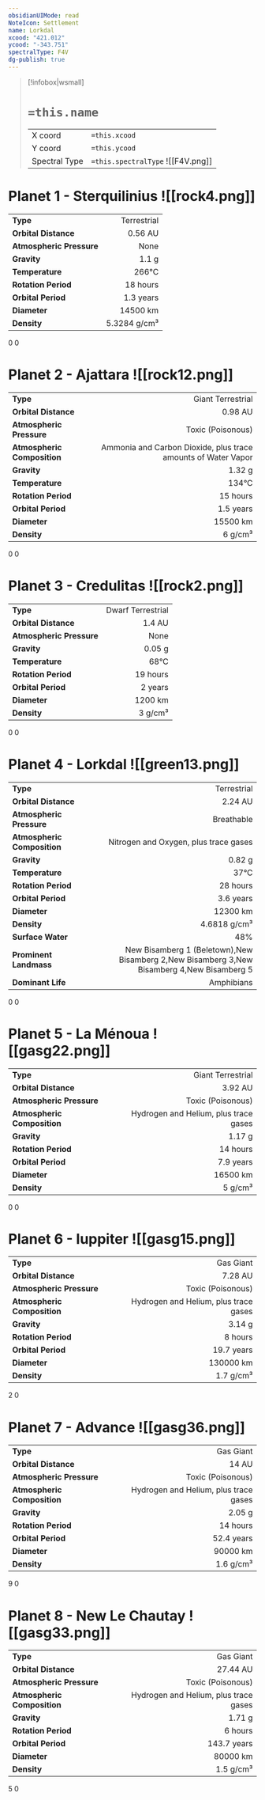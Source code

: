 ```yaml
---
obsidianUIMode: read
NoteIcon: Settlement
name: Lorkdal
xcood: "421.012"
ycood: "-343.751"
spectralType: F4V
dg-publish: true
---
```

> [!infobox|wsmall]
> # `=this.name`
> | | |
> | - | - |
> | X coord | `=this.xcood` |
> | Y coord| `=this.ycood` |
> | Spectral Type | `=this.spectralType` ![[F4V.png]] |

# Planet 1 - Sterquilinius ![[rock4.png]]
|                             |                           |
| --------------------------- | -------------------------:|
| **Type**                    |             Terrestrial |
| **Orbital Distance**        |   0.56 AU |
| **Atmospheric Pressure**    |       None |
| **Gravity**                 |        1.1 g |
| **Temperature**             |    266°C |
| **Rotation Period**         |  18 hours |
| **Orbital Period** | 1.3 years |
| **Diameter**                |      14500 km | 
| **Density**                 |    5.3284 g/cm³ |



0
0



# Planet 2 - Ajattara ![[rock12.png]]
|                             |                           |
| --------------------------- | -------------------------:|
| **Type**                    |             Giant Terrestrial |
| **Orbital Distance**        |   0.98 AU |
| **Atmospheric Pressure**    |       Toxic (Poisonous) |
| **Atmospheric Composition** |      Ammonia and Carbon Dioxide, plus trace amounts of Water Vapor |
| **Gravity**                 |        1.32 g |
| **Temperature**             |    134°C |
| **Rotation Period**         |  15 hours |
| **Orbital Period** | 1.5 years |
| **Diameter**                |      15500 km | 
| **Density**                 |    6 g/cm³ |



0
0



# Planet 3 - Credulitas ![[rock2.png]]
|                             |                           |
| --------------------------- | -------------------------:|
| **Type**                    |             Dwarf Terrestrial |
| **Orbital Distance**        |   1.4 AU |
| **Atmospheric Pressure**    |       None |
| **Gravity**                 |        0.05 g |
| **Temperature**             |    68°C |
| **Rotation Period**         |  19 hours |
| **Orbital Period** | 2 years |
| **Diameter**                |      1200 km | 
| **Density**                 |    3 g/cm³ |



0
0



# Planet 4 - Lorkdal ![[green13.png]]
|                             |                           |
| --------------------------- | -------------------------:|
| **Type**                    |             Terrestrial |
| **Orbital Distance**        |   2.24 AU |
| **Atmospheric Pressure**    |       Breathable |
| **Atmospheric Composition** |      Nitrogen and Oxygen, plus trace gases |
| **Gravity**                 |        0.82 g |
| **Temperature**             |    37°C |
| **Rotation Period**         |  28 hours |
| **Orbital Period** | 3.6 years |
| **Diameter**                |      12300 km | 
| **Density**                 |    4.6818 g/cm³ |
| **Surface Water**           |           48% | 
| **Prominent Landmass**      |         New Bisamberg 1 (Beletown),New Bisamberg 2,New Bisamberg 3,New Bisamberg 4,New Bisamberg 5 | 
| **Dominant Life**           |         Amphibians |



0
0



# Planet 5 - La Ménoua ![[gasg22.png]]
|                             |                           |
| --------------------------- | -------------------------:|
| **Type**                    |             Giant Terrestrial |
| **Orbital Distance**        |   3.92 AU |
| **Atmospheric Pressure**    |       Toxic (Poisonous) |
| **Atmospheric Composition** |      Hydrogen and Helium, plus trace gases |
| **Gravity**                 |        1.17 g |
| **Rotation Period**         |  14 hours |
| **Orbital Period** | 7.9 years |
| **Diameter**                |      16500 km | 
| **Density**                 |    5 g/cm³ |



0
0



# Planet 6 - Iuppiter ![[gasg15.png]]
|                             |                           |
| --------------------------- | -------------------------:|
| **Type**                    |             Gas Giant |
| **Orbital Distance**        |   7.28 AU |
| **Atmospheric Pressure**    |       Toxic (Poisonous) |
| **Atmospheric Composition** |      Hydrogen and Helium, plus trace gases |
| **Gravity**                 |        3.14 g |
| **Rotation Period**         |  8 hours |
| **Orbital Period** | 19.7 years |
| **Diameter**                |      130000 km | 
| **Density**                 |    1.7 g/cm³ |



2
0



# Planet 7 - Advance ![[gasg36.png]]
|                             |                           |
| --------------------------- | -------------------------:|
| **Type**                    |             Gas Giant |
| **Orbital Distance**        |   14 AU |
| **Atmospheric Pressure**    |       Toxic (Poisonous) |
| **Atmospheric Composition** |      Hydrogen and Helium, plus trace gases |
| **Gravity**                 |        2.05 g |
| **Rotation Period**         |  14 hours |
| **Orbital Period** | 52.4 years |
| **Diameter**                |      90000 km | 
| **Density**                 |    1.6 g/cm³ |



9
0



# Planet 8 - New Le Chautay ![[gasg33.png]]
|                             |                           |
| --------------------------- | -------------------------:|
| **Type**                    |             Gas Giant |
| **Orbital Distance**        |   27.44 AU |
| **Atmospheric Pressure**    |       Toxic (Poisonous) |
| **Atmospheric Composition** |      Hydrogen and Helium, plus trace gases |
| **Gravity**                 |        1.71 g |
| **Rotation Period**         |  6 hours |
| **Orbital Period** | 143.7 years |
| **Diameter**                |      80000 km | 
| **Density**                 |    1.5 g/cm³ |



5
0




